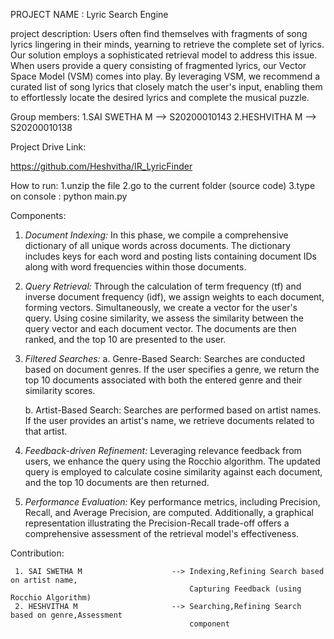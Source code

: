 PROJECT NAME : Lyric Search Engine

project description:
	Users often find themselves with fragments of song lyrics lingering in their minds, yearning to retrieve the complete set of lyrics. Our solution employs a sophisticated retrieval model to address this issue. When users provide a query consisting of fragmented lyrics, our Vector Space Model (VSM) comes into play. By leveraging VSM, we recommend a curated list of song lyrics that closely match the user's input, enabling them to effortlessly locate the desired lyrics and complete the musical puzzle.

Group members:
	1.SAI SWETHA M   --> S20200010143
	2.HESHVITHA M    --> S20200010138
    
Project Drive Link:

https://github.com/Heshvitha/IR_LyricFinder
    
How to run:
  1.unzip the file
  2.go to the current folder (source code)
  3.type on console : python main.py
  
Components:

1. *Document Indexing:*
   In this phase, we compile a comprehensive dictionary of all unique words across documents. The dictionary includes keys for each word and posting lists containing document IDs along with word frequencies within those documents.

2. *Query Retrieval:*
   Through the calculation of term frequency (tf) and inverse document frequency (idf), we assign weights to each document, forming vectors. Simultaneously, we create a vector for the user's query. Using cosine similarity, we assess the similarity between the query vector and each document vector. The documents are then ranked, and the top 10 are presented to the user.

3. *Filtered Searches:*
   a. Genre-Based Search:
      Searches are conducted based on document genres. If the user specifies a genre, we return the top 10 documents associated with both the entered genre and their similarity scores.

   b. Artist-Based Search:
      Searches are performed based on artist names. If the user provides an artist's name, we retrieve documents related to that artist.

4. *Feedback-driven Refinement:*
   Leveraging relevance feedback from users, we enhance the query using the Rocchio algorithm. The updated query is employed to calculate cosine similarity against each document, and the top 10 documents are then returned.

5. *Performance Evaluation:*
   Key performance metrics, including Precision, Recall, and Average Precision, are computed. Additionally, a graphical representation illustrating the Precision-Recall trade-off offers a comprehensive assessment of the retrieval model's effectiveness.


Contribution:
	
     1. SAI SWETHA M                    --> Indexing,Refining Search based on artist name,
                                            Capturing Feedback (using Rocchio Algorithm)
     2. HESHVITHA M                     --> Searching,Refining Search based on genre,Assessment
                                            component

#